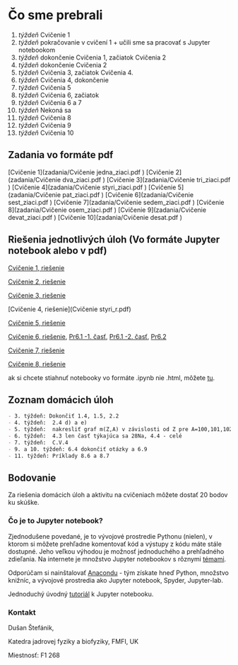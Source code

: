 # Čo sme prebrali
1. *týždeň* Cvičenie 1
2. *týždeň* pokračovanie v cvičení 1 + učili sme sa pracovať s Jupyter notebookom
3. *týždeň* dokončenie Cvičenia 1, začiatok Cvičenia 2
4. *týždeň* dokončenie Cvičenia 2
5. *týždeň* Cvičenia 3, začiatok Cvičenia 4.
6. *týždeň* Cvičenia 4, dokončenie
7. *týždeň* Cvičenia 5
8. *týždeň* Cvičenia 6, začiatok
9. *týždeň* Cvičenia 6 a 7
10. *týždeň* Nekoná sa
11. *týždeň* Cvičenia 8 
12. *týždeň* Cvičenia 9  
13. *týždeň* Cvičenia 10  

## Zadania vo formáte pdf
[Cvičenie 1](zadania/Cvičenie jedna_ziaci.pdf ) [Cvičenie 2](zadania/Cvičenie dva_ziaci.pdf ) [Cvičenie 3](zadania/Cvičenie tri_ziaci.pdf ) [Cvičenie 4](zadania/Cvičenie styri_ziaci.pdf ) [Cvičenie 5](zadania/Cvičenie pat_ziaci.pdf )
[Cvičenie 6](zadania/Cvičenie sest_ziaci.pdf ) [Cvičenie 7](zadania/Cvičenie sedem_ziaci.pdf ) [Cvičenie 8](zadania/Cvičenie osem_ziaci.pdf ) [Cvičenie 9](zadania/Cvičenie devat_ziaci.pdf ) [Cvičenie 10](zadania/Cvičenie desat.pdf )


## Riešenia jednotlivých úloh (Vo formáte Jupyter notebook alebo v pdf)

[Cvičenie 1, riešenie](Cvicenie_jedna.html)

[Cvičenie 2, riešenie](Cvicenie_dva.html)

[Cvičenie 3, riešenie](Cvicenie_tri.html)

[Cvičenie 4, riešenie](Cvičenie styri_r.pdf)

[Cvičenie 5, riešenie](Cvicenie_pat.html)

[Cvičenie 6, riešenie](Cvicenie_sest.html), [Pr6.1 -1. časť](PR6_1-PrechodBarierou-1.JPG), [Pr6.1 -2. časť](PR6_1-PrechodBarierou-2.JPG), [Pr6.2](PR6_2.JPG)

[Cvičenie 7, riešenie](Cvicenie_sedem.html)

[Cvičenie 8, riešenie](Cvicenie_osem.html)

ak si chcete stiahnuť notebooky vo formáte .ipynb nie .html, môžete [tu](https://github.com/dusssaaan/Jadrova-fyzika-cvicenia/tree/master).

## Zoznam domácich úloh

```markdown
- 3. týždeň: Dokončiť 1.4, 1.5, 2.2
- 4. týždeň:  2.4 d) a e)
- 5. týždeň:  nakresliť graf m(Z,A) v závislosti od Z pre A=100,101,102 a C3.1 príklad
- 6. týždeň:  4.3 len časť týkajúca sa 28Na, 4.4 - celé
- 7. týždeň:  C.V.4
- 9. a 10. týždeň: 6.4 dokončiť otázky a 6.9
- 11. týždeň: Príklady 8.6 a 8.7
```

## Bodovanie

Za riešenia domácich úloh a aktivitu na cvičeniach môžete dostať 20 bodov ku skúške.

### Čo je to Jupyter notebook?

Zjednodušene povedané, je to vývojové prostredie Pythonu (nielen), v ktorom si môžete prehľadne komentovať kód a výstupy z kódu máte stále dostupné. Jeho veľkou výhodou je možnosť jednoduchého a prehľadného zdieľania. Na internete je množstvo Jupyter notebookov s rôznymi [témami](https://github.com/jupyter/jupyter/wiki/A-gallery-of-interesting-Jupyter-Notebooks).  

Odporúčam si nainštalovať [Anacondu](https://www.anaconda.com/products/individual) - tým získate hneď Python, množstvo knižníc, a vývojové prostredia ako Jupyter notebook, Spyder, Jupyter-lab.  

Jednoduchý úvodný [tutoriál](https://www.youtube.com/watch?v=3C9E2yPBw7s) k Jupyter notebooku. 

### Kontakt

Dušan Štefánik,

Katedra jadrovej fyziky a biofyziky, FMFI, UK

Miestnosť: F1 268
